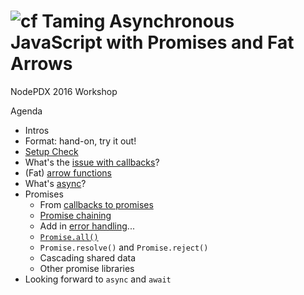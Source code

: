 ![cf](http://i.imgur.com/7v5ASc8.png) Taming Asynchronous JavaScript with Promises and Fat Arrows
===

NodePDX 2016 Workshop

Agenda
* Intros
* Format: hand-on, try it out!
* [Setup Check](setup-check.md)
* What's the [issue with callbacks](why-not-callbacks.md)?
* (Fat) [arrow functions](fat-arrows.md)
* What's [async](async-js-patterns.md)?
* Promises
	* From [callbacks to promises](callback-to-promise.md)
	* [Promise chaining](promise-chaining.md)
	* Add in [error handling](error-handling.md)...
	* [`Promise.all()`](promise-all.md)
	* `Promise.resolve()` and `Promise.reject()`
	* Cascading shared data
	* Other promise libraries
* Looking forward to `async` and `await`
